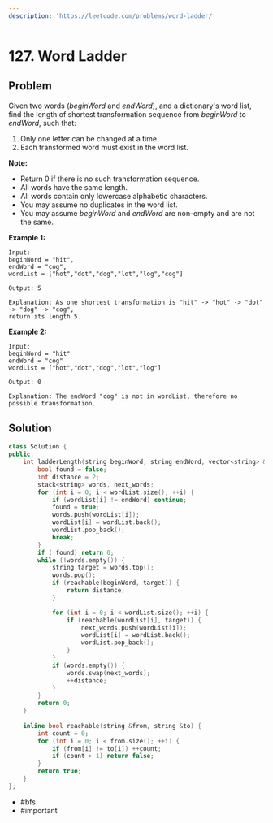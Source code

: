 ```yaml
---
description: 'https://leetcode.com/problems/word-ladder/'
---
```


# 127. Word Ladder

## Problem

Given two words \(_beginWord_ and _endWord_\), and a dictionary's word list, find the length of shortest transformation sequence from _beginWord_ to _endWord_, such that:

1. Only one letter can be changed at a time.
2. Each transformed word must exist in the word list.

**Note:**

* Return 0 if there is no such transformation sequence.
* All words have the same length.
* All words contain only lowercase alphabetic characters.
* You may assume no duplicates in the word list.
* You may assume _beginWord_ and _endWord_ are non-empty and are not the same.

**Example 1:**

```text
Input:
beginWord = "hit",
endWord = "cog",
wordList = ["hot","dot","dog","lot","log","cog"]

Output: 5

Explanation: As one shortest transformation is "hit" -> "hot" -> "dot" -> "dog" -> "cog",
return its length 5.
```

**Example 2:**

```text
Input:
beginWord = "hit"
endWord = "cog"
wordList = ["hot","dot","dog","lot","log"]

Output: 0

Explanation: The endWord "cog" is not in wordList, therefore no possible transformation.
```

## Solution

```cpp
class Solution {
public:
    int ladderLength(string beginWord, string endWord, vector<string> &wordList) {
        bool found = false;
        int distance = 2;
        stack<string> words, next_words;
        for (int i = 0; i < wordList.size(); ++i) {
            if (wordList[i] != endWord) continue;
            found = true;
            words.push(wordList[i]);
            wordList[i] = wordList.back();
            wordList.pop_back();
            break;
        }
        if (!found) return 0;
        while (!words.empty()) {
            string target = words.top();
            words.pop();
            if (reachable(beginWord, target)) {
                return distance;
            } 

            for (int i = 0; i < wordList.size(); ++i) {
                if (reachable(wordList[i], target)) {
                    next_words.push(wordList[i]);
                    wordList[i] = wordList.back();
                    wordList.pop_back();
                }
            }
            if (words.empty()) {
                words.swap(next_words);
                ++distance;
            }        
        }
        return 0;
    }
    
    inline bool reachable(string &from, string &to) {
        int count = 0;
        for (int i = 0; i < from.size(); ++i) {
            if (from[i] != to[i]) ++count;
            if (count > 1) return false;
        }
        return true;
    }    
};
```

* \#bfs
* \#important


